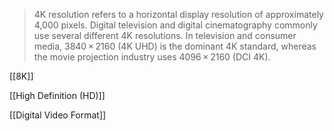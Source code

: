 > 4K resolution refers to a horizontal display resolution of approximately 4,000 pixels. Digital television and digital cinematography commonly use several different 4K resolutions. In television and consumer media, 3840 × 2160 (4K UHD) is the dominant 4K standard, whereas the movie projection industry uses 4096 × 2160 (DCI 4K).

[[8K]]

[[High Definition (HD)]]

[[Digital Video Format]]